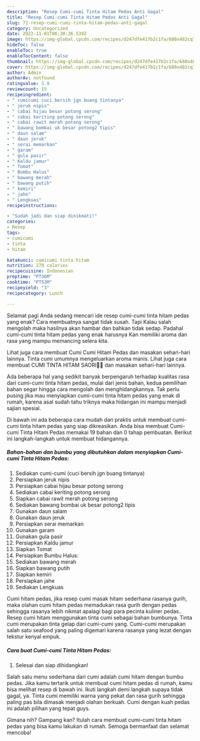 ```yaml
---
description: "Resep Cumi-cumi Tinta Hitam Pedas Anti Gagal"
title: "Resep Cumi-cumi Tinta Hitam Pedas Anti Gagal"
slug: 72-resep-cumi-cumi-tinta-hitam-pedas-anti-gagal
category: Uncategorized
date: 2022-11-01T06:30:36.539Z
image: https://img-global.cpcdn.com/recipes/d247dfe417b2c1fa/680x482cq70/cumi-cumi-tinta-hitam-pedas-foto-resep-utama.jpg
hideToc: false
enableToc: true
enableTocContent: false
thumbnail: https://img-global.cpcdn.com/recipes/d247dfe417b2c1fa/680x482cq70/cumi-cumi-tinta-hitam-pedas-foto-resep-utama.jpg
cover: https://img-global.cpcdn.com/recipes/d247dfe417b2c1fa/680x482cq70/cumi-cumi-tinta-hitam-pedas-foto-resep-utama.jpg
author: Admin
authorAv: notfound
ratingvalue: 3.9
reviewcount: 15
recipeingredient:
- " cumicumi cuci bersih jgn buang tintanya"
- " jeruk nipis"
- " cabai hijau besar potong serong"
- " cabai keriting potong serong"
- " cabai rawit merah potong serong"
- " bawang bombai uk besar potong2 tipis"
- " daun salam"
- " daun jeruk"
- " serai memarkan"
- " garam"
- " gula pasir"
- " Kaldu jamur"
- " Tomat"
- " Bumbu Halus"
- " bawang merah"
- " bawang putih"
- " kemiri"
- " jahe"
- " Lengkuas"
recipeinstructions:

- "Sudah jadi dan siap dinikmati!"
categories:
- Resep
tags:
- cumicumi
- tinta
- hitam

katakunci: cumicumi tinta hitam 
nutrition: 279 calories
recipecuisine: Indonesian
preptime: "PT36M"
cooktime: "PT53M"
recipeyield: "3"
recipecategory: Lunch

---
```



Selamat pagi Anda sedang mencari ide resep cumi-cumi tinta hitam pedas yang enak? Cara membuatnya sangat tidak susah. Tapi Kalau salah mengolah maka hasilnya akan hambar dan bahkan tidak sedap. Padahal cumi-cumi tinta hitam pedas yang enak harusnya Kan memiliki aroma dan rasa yang mampu memancing selera kita.


Lihat juga cara membuat Cumi Cumi Hitam Pedas dan masakan sehari-hari lainnya. Tinta cumi umumnya mengeluarkan aroma manis. Lihat juga cara membuat CUMI TINTA HITAM SAORI🐙🐙 dan masakan sehari-hari lainnya.

Ada beberapa hal yang sedikit banyak berpengaruh terhadap kualitas rasa dari cumi-cumi tinta hitam pedas, mulai dari jenis bahan, kedua pemilihan bahan segar hingga cara mengolah dan menghidangkannya. Tak perlu pusing jika mau menyiapkan cumi-cumi tinta hitam pedas yang enak di rumah, karena asal sudah tahu triknya maka hidangan ini mampu menjadi sajian spesial.


Di bawah ini ada beberapa cara mudah dan praktis untuk membuat cumi-cumi tinta hitam pedas yang siap dikreasikan. Anda bisa membuat Cumi-cumi Tinta Hitam Pedas memakai 19 bahan dan 0 tahap pembuatan. Berikut ini langkah-langkah untuk membuat hidangannya.

<!--inarticleads1-->

##### Bahan-bahan dan bumbu yang dibutuhkan dalam menyiapkan Cumi-cumi Tinta Hitam Pedas:

1. Sediakan  cumi-cumi (cuci bersih jgn buang tintanya)
1. Persiapkan  jeruk nipis
1. Persiapkan  cabai hijau besar potong serong
1. Sediakan  cabai keriting potong serong
1. Siapkan  cabai rawit merah potong serong
1. Sediakan  bawang bombai uk besar potong2 tipis
1. Gunakan  daun salam
1. Gunakan  daun jeruk
1. Persiapkan  serai memarkan
1. Gunakan  garam
1. Gunakan  gula pasir
1. Persiapkan  Kaldu jamur
1. Siapkan  Tomat
1. Persiapkan  Bumbu Halus:
1. Sediakan  bawang merah
1. Siapkan  bawang putih
1. Siapkan  kemiri
1. Persiapkan  jahe
1. Sediakan  Lengkuas


Cumi hitam pedas, jika resep cumi masak hitam sederhana rasanya gurih, maka olahan cumi hitam pedas memadukan rasa gurih dengan pedas sehingga rasanya lebih nikmat apalagi bagi para pecinta kuliner pedas.. Resep cumi hitam menggunakan tinta cumi sebagai bahan bumbunya. Tinta cumi merupakan tinta gelap dari cumi-cumi yang. Cumi-cumi merupakan salah satu seafood yang paling digemari karena rasanya yang lezat dengan tekstur kenyal empuk. 

<!--inarticleads2-->

##### Cara buat Cumi-cumi Tinta Hitam Pedas:


1. Selesai dan siap dihidangkan!

Salah satu menu sederhana dari cumi adalah cumi hitam dengan bumbu pedas. Jika kamu tertarik untuk membuat cumi hitam pedas di rumah, kamu bisa melihat resep di bawah ini. Ikuti langkah demi langkah supaya tidak gagal, ya. Tinta cumi memiliki warna yang pekat dan rasa gurih sehingga paling pas bila dimasak menjadi olahan berkuah. Cumi dengan kuah pedas ini adalah pilihan yang tepat guys. 

Gimana nih? Gampang kan? Itulah cara membuat cumi-cumi tinta hitam pedas yang bisa kamu lakukan di rumah. Semoga bermanfaat dan selamat mencoba!
